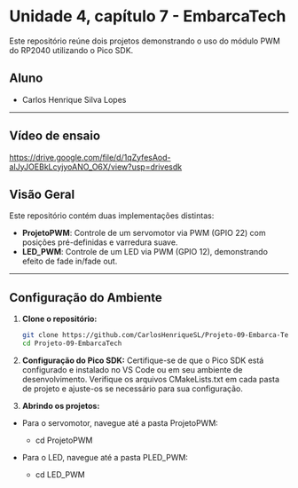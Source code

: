 # Unidade 4, capítulo 7 - EmbarcaTech

Este repositório reúne dois projetos demonstrando o uso do módulo PWM do RP2040 utilizando o Pico SDK.

## Aluno
- Carlos Henrique Silva Lopes

---

## Vídeo de ensaio
https://drive.google.com/file/d/1qZyfesAod-aIJyJOEBkLcyjyoANO_O6X/view?usp=drivesdk

## Visão Geral

Este repositório contém duas implementações distintas:

- **ProjetoPWM**: Controle de um servomotor via PWM (GPIO 22) com posições pré-definidas e varredura suave.
- **LED_PWM**: Controle de um LED via PWM (GPIO 12), demonstrando efeito de fade in/fade out.

---

## Configuração do Ambiente

1. **Clone o repositório:**

   ```bash
   git clone https://github.com/CarlosHenriqueSL/Projeto-09-Embarca-Tech.git
   cd Projeto-09-EmbarcaTech

2. **Configuração do Pico SDK:**
  Certifique-se de que o Pico SDK está configurado e instalado no VS Code ou em seu ambiente de desenvolvimento.
Verifique os arquivos CMakeLists.txt em cada pasta de projeto e ajuste-os se necessário para sua configuração.

3. **Abrindo os projetos:**
  - Para o servomotor, navegue até a pasta ProjetoPWM:
     - cd ProjetoPWM

  - Para o LED, navegue até a pasta PLED_PWM:
     - cd LED_PWM


